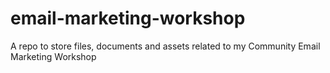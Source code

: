 # email-marketing-workshop
A repo to store files, documents and assets related to my Community Email Marketing Workshop
